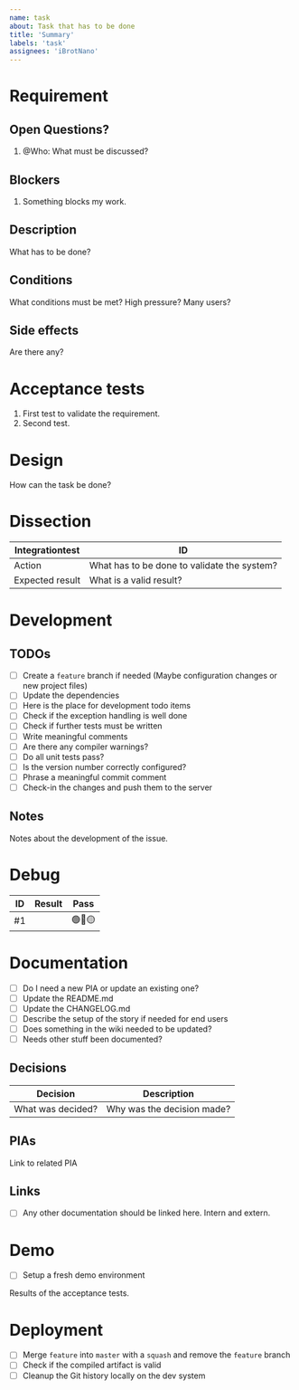 ```yaml
---
name: task
about: Task that has to be done
title: 'Summary'
labels: 'task'
assignees: 'iBrotNano'
---
```


# Requirement

## Open Questions?

1. @Who: What must be discussed?

## Blockers

1. Something blocks my work.

## Description

What has to be done?

## Conditions

What conditions must be met? High pressure? Many users?

## Side effects

Are there any?

# Acceptance tests

1. First test to validate the requirement.
1. Second test.

# Design

How can the task be done?

# Dissection

| Integrationtest | ID                                          |
| --------------- | ------------------------------------------- |
| Action          | What has to be done to validate the system? |
| Expected result | What is a valid result?                     |

# Development

## TODOs

- [ ] Create a `feature` branch if needed (Maybe configuration changes or new project files)
- [ ] Update the dependencies
- [ ] Here is the place for development todo items
- [ ] Check if the exception handling is well done
- [ ] Check if further tests must be written
- [ ] Write meaningful comments
- [ ] Are there any compiler warnings?
- [ ] Do all unit tests pass?
- [ ] Is the version number correctly configured?
- [ ] Phrase a meaningful commit comment
- [ ] Check-in the changes and push them to the server

## Notes

Notes about the development of the issue.

# Debug

| ID   | Result | Pass |
| ---- | ------ | ---- |
| #1   |        | 🟢🔴🟡  |

# Documentation

- [ ] Do I need a new PIA or update an existing one?
- [ ] Update the README.md
- [ ] Update the CHANGELOG.md
- [ ] Describe the setup of the story if needed for end users
- [ ] Does something in the wiki needed to be updated?
- [ ] Needs other stuff been documented?

## Decisions

| Decision          | Description                |
| ----------------- | -------------------------- |
| What was decided? | Why was the decision made? |

## PIAs

Link to related PIA

## Links

- [ ] Any other documentation should be linked here. Intern and extern.

# Demo

- [ ] Setup a fresh demo environment

Results of the acceptance tests.

# Deployment

- [ ] Merge `feature` into `master`  with a `squash` and remove the `feature` branch
- [ ] Check if the compiled artifact is valid
- [ ] Cleanup the Git history locally on the dev system